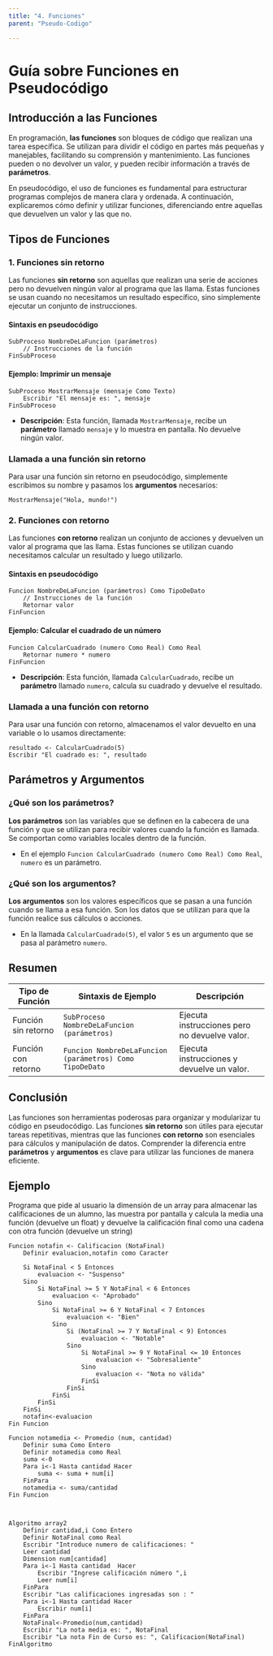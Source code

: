 ```yaml
---
title: "4. Funciones"
parent: "Pseudo-Codigo"

---
```


# Guía sobre Funciones en Pseudocódigo

## Introducción a las Funciones
En programación, **las funciones** son bloques de código que realizan una tarea específica. Se utilizan para dividir el código en partes más pequeñas y manejables, facilitando su comprensión y mantenimiento. Las funciones pueden o no devolver un valor, y pueden recibir información a través de **parámetros**.

En pseudocódigo, el uso de funciones es fundamental para estructurar programas complejos de manera clara y ordenada. A continuación, explicaremos cómo definir y utilizar funciones, diferenciando entre aquellas que devuelven un valor y las que no.

## Tipos de Funciones

### 1. Funciones sin retorno
Las funciones **sin retorno** son aquellas que realizan una serie de acciones pero no devuelven ningún valor al programa que las llama. Estas funciones se usan cuando no necesitamos un resultado específico, sino simplemente ejecutar un conjunto de instrucciones.

#### Sintaxis en pseudocódigo
```pseudocode
SubProceso NombreDeLaFuncion (parámetros)
    // Instrucciones de la función
FinSubProceso
```

#### Ejemplo: Imprimir un mensaje
```pseudocode
SubProceso MostrarMensaje (mensaje Como Texto)
    Escribir "El mensaje es: ", mensaje
FinSubProceso
```

- **Descripción**: Esta función, llamada `MostrarMensaje`, recibe un **parámetro** llamado `mensaje` y lo muestra en pantalla. No devuelve ningún valor.

### Llamada a una función sin retorno
Para usar una función sin retorno en pseudocódigo, simplemente escribimos su nombre y pasamos los **argumentos** necesarios:
```pseudocode
MostrarMensaje("Hola, mundo!")
```

### 2. Funciones con retorno
Las funciones **con retorno** realizan un conjunto de acciones y devuelven un valor al programa que las llama. Estas funciones se utilizan cuando necesitamos calcular un resultado y luego utilizarlo.

#### Sintaxis en pseudocódigo
```pseudocode
Funcion NombreDeLaFuncion (parámetros) Como TipoDeDato
    // Instrucciones de la función
    Retornar valor
FinFuncion
```

#### Ejemplo: Calcular el cuadrado de un número
```pseudocode
Funcion CalcularCuadrado (numero Como Real) Como Real
    Retornar numero * numero
FinFuncion
```

- **Descripción**: Esta función, llamada `CalcularCuadrado`, recibe un **parámetro** llamado `numero`, calcula su cuadrado y devuelve el resultado.

### Llamada a una función con retorno
Para usar una función con retorno, almacenamos el valor devuelto en una variable o lo usamos directamente:
```pseudocode
resultado <- CalcularCuadrado(5)
Escribir "El cuadrado es: ", resultado
```

## Parámetros y Argumentos

### ¿Qué son los parámetros?
**Los parámetros** son las variables que se definen en la cabecera de una función y que se utilizan para recibir valores cuando la función es llamada. Se comportan como variables locales dentro de la función.

- En el ejemplo `Funcion CalcularCuadrado (numero Como Real) Como Real`, `numero` es un parámetro.

### ¿Qué son los argumentos?
**Los argumentos** son los valores específicos que se pasan a una función cuando se llama a esa función. Son los datos que se utilizan para que la función realice sus cálculos o acciones.

- En la llamada `CalcularCuadrado(5)`, el valor `5` es un argumento que se pasa al parámetro `numero`.

## Resumen

| Tipo de Función           | Sintaxis de Ejemplo                                      | Descripción                                     |
|---------------------------|---------------------------------------------------------|-------------------------------------------------|
| Función sin retorno       | `SubProceso NombreDeLaFuncion (parámetros)`              | Ejecuta instrucciones pero no devuelve valor.   |
| Función con retorno       | `Funcion NombreDeLaFuncion (parámetros) Como TipoDeDato` | Ejecuta instrucciones y devuelve un valor.      |

## Conclusión
Las funciones son herramientas poderosas para organizar y modularizar tu código en pseudocódigo. Las funciones **sin retorno** son útiles para ejecutar tareas repetitivas, mientras que las funciones **con retorno** son esenciales para cálculos y manipulación de datos. Comprender la diferencia entre **parámetros** y **argumentos** es clave para utilizar las funciones de manera eficiente.


## Ejemplo

Programa que pide al usuario la dimensión de un array para almacenar las calificaciones de un alumno, las muestra por pantalla y calcula la media una función (devuelve un float) y devuelve la calificación final como una cadena con otra función (devuelve un string)

```plaintext
Funcion notafin <- Calificacion (NotaFinal)
	Definir evaluacion,notafin como Caracter
	
	Si NotaFinal < 5 Entonces
        evaluacion <- "Suspenso"
    Sino
        Si NotaFinal >= 5 Y NotaFinal < 6 Entonces
            evaluacion <- "Aprobado"
        Sino
            Si NotaFinal >= 6 Y NotaFinal < 7 Entonces
                evaluacion <- "Bien"
            Sino
                Si (NotaFinal >= 7 Y NotaFinal < 9) Entonces
                    evaluacion <- "Notable"
                Sino
                    Si NotaFinal >= 9 Y NotaFinal <= 10 Entonces
                        evaluacion <- "Sobresaliente"
                    Sino
                        evaluacion <- "Nota no válida"
                    FinSi
                FinSi
            FinSi
        FinSi
    FinSi
	notafin<-evaluacion
Fin Funcion

Funcion notamedia <- Promedio (num, cantidad)
	Definir suma Como Entero
	Definir notamedia como Real
	suma <-0
	Para i<-1 Hasta cantidad Hacer
		suma <- suma + num[i]
	FinPara
	notamedia <- suma/cantidad
Fin Funcion



Algoritmo array2
	Definir cantidad,i Como Entero
	Definir NotaFinal como Real
	Escribir "Introduce numero de calificaciones: "
	Leer cantidad
	Dimension num[cantidad]
	Para i<-1 Hasta cantidad  Hacer
		Escribir "Ingrese calificación número ",i 
		Leer num[i]
	FinPara
	Escribir "Las calificaciones ingresadas son : "
	Para i<-1 Hasta cantidad Hacer
		Escribir num[i]
	FinPara
	NotaFinal<-Promedio(num,cantidad)
	Escribir "La nota media es: ", NotaFinal
	Escribir "La nota Fin de Curso es: ", Calificacion(NotaFinal)
FinAlgoritmo
```